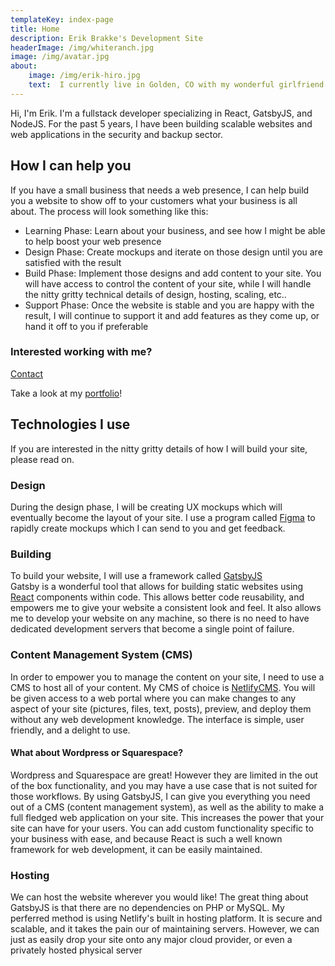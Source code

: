 ```yaml
---
templateKey: index-page
title: Home
description: Erik Brakke's Development Site
headerImage: /img/whiteranch.jpg
image: /img/avatar.jpg
about:
    image: /img/erik-hiro.jpg
    text:  I currently live in Golden, CO with my wonderful girlfriend and an energetic dog.  I love climbing, mountain biking, skiing, and hiking in my spare time
---
```


Hi, I'm Erik. I'm a fullstack developer specializing in React, GatsbyJS, and NodeJS. For the past 5 years, I have been building scalable websites and web applications in the security and backup sector.

## How I can help you
If you have a small business that needs a web presence, I can help build you a website to show off to your customers what your business is all about.  The process will look something like this:
* Learning Phase: Learn about your business, and see how I might be able to help boost your web presence
* Design Phase: Create mockups and iterate on those design until you are satisfied with the result
* Build Phase: Implement those designs and add content to your site.  You will have access to control the content of your site, while I will handle the nitty gritty technical details of design, hosting, scaling, etc..
* Support Phase: Once the website is stable and you are happy with the result, I will continue to support it and add features as they come up, or hand it off to you if preferable

### Interested working with me?
[Contact](mailto:eriksbrakke@gmail.com)

Take a look at my [portfolio](/portfolio)!

## Technologies I use
If you are interested in the nitty gritty details of how I will build your site, please read on.

### Design
During the design phase, I will be creating UX mockups which will eventually become the layout of your site.  I use a program called [Figma](https://www.figma.com) to rapidly create mockups which I can send to you and get feedback.  

### Building
To build your website, I will use a framework called [GatsbyJS](https://www.gatsbyjs.org/)  
Gatsby is a wonderful tool that allows for building static websites using [React](https://www.reactjs.org) components within code.  This allows better code reusability, and empowers me to give your website a consistent look and feel.  It also allows me to develop your website on any machine, so there is no need to have dedicated development servers that become a single point of failure.

### Content Management System (CMS)
In order to empower you to manage the content on your site, I need to use a CMS to host all of your content.  My CMS of choice is [NetlifyCMS](https://www.netlifycms.org/).  You will be given access to a web portal where you can make changes to any aspect of your site (pictures, files, text, posts), preview, and deploy them without any web development knowledge.  The interface is simple, user friendly, and a delight to use.

#### What about Wordpress or Squarespace?

Wordpress and Squarespace are great! However they are limited in the out of the box functionality, and you may have a use case that is not suited for those workflows. By using GatsbyJS, I can give you everything you need out of a CMS (content management system), as well as the ability to make a full fledged web application on your site. This increases the power that your site can have for your users. You can add custom functionality specific to your business with ease, and because React is such a well known framework for web development, it can be easily maintained.

### Hosting
We can host the website wherever you would like! The great thing about GatsbyJS is that there are no dependencies on PHP or MySQL.  My perferred method is using Netlify's built in hosting platform.  It is secure and scalable, and it takes the pain our of maintaining servers.  However, we can just as easily drop your site onto any major cloud provider, or even a privately hosted physical server
